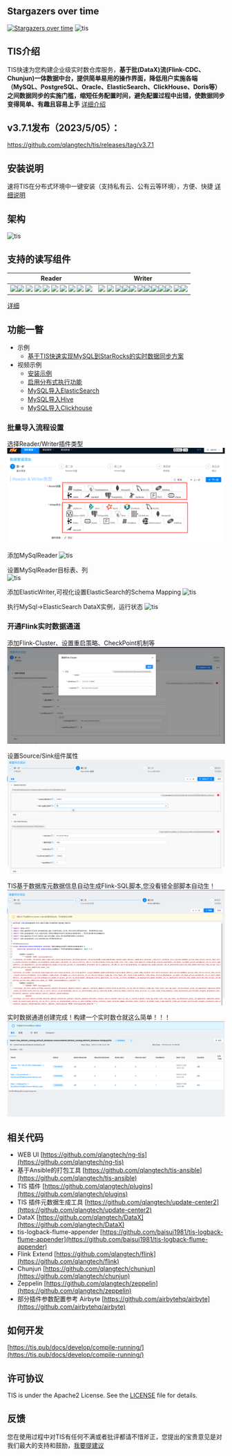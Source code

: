 ## Stargazers over time

[![Stargazers over time](https://starchart.cc/qlangtech/tis-solr.svg)](https://starchart.cc/qlangtech/tis-solr)
![tis](docs/tis-logo.png)

## TIS介绍

TIS快速为您构建企业级实时数仓库服务，**基于批(DataX)流(Flink-CDC、Chunjun)一体数据中台，提供简单易用的操作界面，降低用户实施各端（MySQL、PostgreSQL、Oracle、ElasticSearch、ClickHouse、Doris等）
之间数据同步的实施门槛，缩短任务配置时间，避免配置过程中出错，使数据同步变得简单、有趣且容易上手** [详细介绍](https://tis.pub/docs/) 
<!--
TIS平台是一套为企业级用户提供大数据多维、实时、查询的搜索中台产品。用户可以在TIS上自助快速构建搜索服务，它大大降低了搜索技术的门槛 [详细说明](http://tis.pub/docs/) 
> 视频： [>>TIS介绍](https://www.bilibili.com/video/BV11y4y1B7Mk) [>>操作实例](https://www.bilibili.com/video/BV1Uv41167SH/)
 -->

## v3.7.1发布（2023/5/05）：

https://github.com/qlangtech/tis/releases/tag/v3.7.1
 
## 安装说明

  速将TIS在分布式环境中一键安装（支持私有云、公有云等环境），方便、快捷 [详细说明](http://tis.pub/docs/install/uber)

## 架构

 ![tis](docs/tis-synoptic.png)

## 支持的读写组件
|Reader|Writer|
|--|--|
|<img src="docs/logo/cassandra.svg" width="40" /><img src="docs/logo/ftp.svg" width="40" />  <img src="docs/logo/hdfs.svg" width="40" /> <img src="docs/logo/mongodb.svg" width="40" />  <img src="docs/logo/mysql.svg" width="40" /> <img src="docs/logo/oracle.svg" width="40" />  <img src="docs/logo/oss.svg" width="40" />  <img src="docs/logo/postgresql.svg" width="40" /> <img src="docs/logo/sqlserver.svg" width="40" /> <img src="docs/logo/tidb.svg" width="40" /> | <img src="docs/logo/mysql.svg" width="40" /> <img src="docs/logo/doris.svg" width="40" /> <img src="docs/logo/spark.svg" width="40" /><img src="docs/logo/starrocks.svg" width="40" /><img src="docs/logo/cassandra.svg" width="40" /> <img src="docs/logo/postgresql.svg" width="40" /><img src="docs/logo/hive.svg" width="40" /><img src="docs/logo/clickhouse.svg" width="40" /><img src="docs/logo/ftp.svg" width="40" /><img src="docs/logo/oracle.svg" width="40" /> <img src="docs/logo/hdfs.svg" width="40" /><img src="docs/logo/es.svg" width="40" /> |

[详细](https://tis.pub/docs/plugin/source-sink/)

## 功能一瞥 
- 示例
    * [基于TIS快速实现MySQL到StarRocks的实时数据同步方案](http://tis.pub/docs/example/mysql-syn-starrocks/)
- 视频示例
    * [安装示例](https://www.bilibili.com/video/BV18q4y1p73B/)
    * [启用分布式执行功能](https://www.bilibili.com/video/BV1Cq4y1D7z4?share_source=copy_web)
    * [MySQL导入ElasticSearch](https://www.bilibili.com/video/BV1G64y1B7wm?share_source=copy_web)
    * [MySQL导入Hive](https://www.bilibili.com/video/BV1Vb4y1z7DN?share_source=copy_web)
    * [MySQL导入Clickhouse](https://www.bilibili.com/video/BV1x64y1B7V8/)

### 批量导入流程设置 

选择Reader/Writer插件类型
  ![tis](docs/datax-add-step2.png)

添加MySqlReader
  ![tis](docs/add-mysql-reader.png)

设置MySqlReader目标表、列  
   ![tis](docs/select-tab-cols.png)
   
添加ElasticWriter,可视化设置ElasticSearch的Schema Mapping
   ![tis](docs/add-elastic-writer.png) 

执行MySql->ElasticSearch DataX实例，运行状态 
   ![tis](docs/datax-exec-status.png) 

### 开通Flink实时数据通道 

添加Flink-Cluster、设置重启策略、CheckPoint机制等
   ![tis](docs/incr_step_1.png) 
   
设置Source/Sink组件属性
   ![tis](docs/incr_step_2.png)    
   
TIS基于数据库元数据信息自动生成Flink-SQL脚本,您没看错全部脚本自动生！
   ![tis](docs/incr_step_3.png) 
   
实时数据通道创建完成！构建一个实时数仓就这么简单！！！   
   ![tis](docs/incr_step_4.png) 
   
## 相关代码 

- WEB UI [https://github.com/qlangtech/ng-tis](https://github.com/qlangtech/ng-tis)
- 基于Ansible的打包工具 [https://github.com/qlangtech/tis-ansible](https://github.com/qlangtech/tis-ansible)
- TIS 插件 [https://github.com/qlangtech/plugins](https://github.com/qlangtech/plugins)
- TIS 插件元数据生成工具 [https://github.com/qlangtech/update-center2](https://github.com/qlangtech/update-center2)
- DataX [https://github.com/qlangtech/DataX](https://github.com/qlangtech/DataX)
- tis-logback-flume-appender [https://github.com/baisui1981/tis-logback-flume-appender](https://github.com/baisui1981/tis-logback-flume-appender)
- Flink Extend [https://github.com/qlangtech/flink](https://github.com/qlangtech/flink)
- Chunjun [https://github.com/qlangtech/chunjun](https://github.com/qlangtech/chunjun)
- Zeppelin [https://github.com/qlangtech/zeppelin](https://github.com/qlangtech/zeppelin)
- 部分插件参数配置参考 Airbyte [https://github.com/airbytehq/airbyte](https://github.com/airbytehq/airbyte) 

## 如何开发

[https://tis.pub/docs/develop/compile-running/](https://tis.pub/docs/develop/compile-running/)
 
## 许可协议

 TIS is under the Apache2 License. See the [LICENSE](https://github.com/qlangtech/tis-solr/blob/master/LICENSE) file for details.
 
## 反馈
 
  您在使用过程中对TIS有任何不满或者批评都请不惜斧正，您提出的宝贵意见是对我们最大的支持和鼓励，[我要提建议](https://github.com/qlangtech/tis/issues/new)

